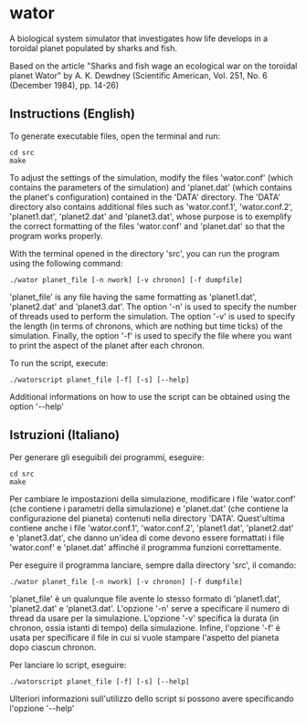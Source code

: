 # wator
A biological system simulator that investigates how life develops in a toroidal planet populated by sharks and fish.

Based on the article "Sharks and fish wage an ecological war on the toroidal planet Wator" by A. K. Dewdney (Scientific American, Vol. 251, No. 6 (December 1984), pp. 14-26)

## Instructions (English)
To generate executable files, open the terminal and run:

	cd src
	make
	
	
To adjust the settings of the simulation, modify the files 'wator.conf' (which contains the parameters of the simulation) and 'planet.dat' (which contains the planet's configuration) contained in the 'DATA' directory. 
The 'DATA' directory also contains additional files such as 'wator.conf.1', 'wator.conf.2', 'planet1.dat', 'planet2.dat' and 'planet3.dat', whose purpose is to exemplify the correct formatting of the files 'wator.conf' and 'planet.dat' so that the program works properly.
	
	
With the terminal opened in the directory 'src', you can run the program using the following command:

	./wator planet_file [-n nwork] [-v chronon] [-f dumpfile]
	
'planet_file' is any file having the same formatting as 'planet1.dat', 'planet2.dat' and 'planet3.dat'. 
The option '-n' is used to specify the number of threads used to perform the simulation. The option '-v' is used to specify the length (in terms of chronons, which are nothing but time ticks) of the simulation. Finally, the option '-f' is used to specify the file where you want to print the aspect of the planet after each chronon.


To run the script, execute:

	./watorscript planet_file [-f] [-s] [--help]
	
Additional informations on how to use the script can be obtained using the option '--help'



## Istruzioni (Italiano)

Per generare gli eseguibili dei programmi, eseguire:

	cd src
	make
	
Per cambiare le impostazioni della simulazione, modificare i file 'wator.conf' (che contiene i parametri 
della simulazione) e 'planet.dat' (che contiene la configurazione del pianeta) contenuti
nella directory 'DATA'. Quest'ultima contiene anche i file 'wator.conf.1', 'wator.conf.2', 'planet1.dat',
'planet2.dat' e 'planet3.dat', che danno un'idea di come devono essere formattati i file 
'wator.conf' e 'planet.dat' affinché il programma funzioni correttamente.

Per eseguire il programma lanciare, sempre dalla directory 'src', il comando:

	./wator planet_file [-n nwork] [-v chronon] [-f dumpfile]
	
'planet_file' è un qualunque file avente lo stesso formato di 'planet1.dat', 'planet2.dat' e 'planet3.dat'. 
L'opzione '-n' serve a specificare il numero di thread da usare per la simulazione. 
L'opzione '-v' specifica la durata (in chronon, ossia istanti di tempo) della simulazione. 
Infine, l'opzione '-f' è usata per specificare il file in cui si vuole stampare l'aspetto del pianeta dopo ciascun chronon.


Per lanciare lo script, eseguire:

	./watorscript planet_file [-f] [-s] [--help]
	
Ulteriori informazioni sull'utilizzo dello script si possono avere specificando l'opzione '--help'


